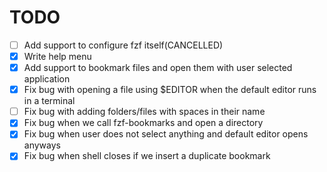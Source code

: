 # TODO
- [ ] Add support to configure fzf itself(CANCELLED)
- [x] Write help menu
- [x] Add support to bookmark files and open them with user selected application
- [x] Fix bug with opening a file using $EDITOR when the default editor runs in a terminal
- [ ] Fix bug with adding folders/files with spaces in their name
- [x] Fix bug when we call fzf-bookmarks and open a directory
- [x] Fix bug when user does not select anything and default editor opens anyways
- [x] Fix bug when shell closes if we insert a duplicate bookmark
